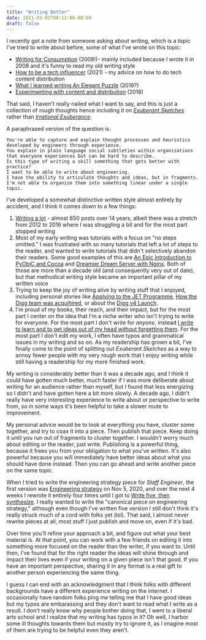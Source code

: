```yaml
---
title: "Writing Better"
date: 2021-03-02T08:12:06-08:00
draft: false
---
```


I recently got a note from someone asking about writing,
which is a topic I've tried to write about before, 
some of what I've wrote on this topic:

* [Writing for Consumption](https://lethain.com/writing-for-consumption/) (2008!)- mainly included because I wrote it in 2008 and it's funny to read my old writing style
* [How to be a tech influencer](https://lethain.com/tech-influencer/) (2021) - my advice on how to do tech content distribution
* [What I learned writing An Elegant Puzzle](https://lethain.com/learned-writing-book/) (2019?)
* [Experimenting with content and distribution](https://lethain.com/experimenting-with-content-and-distribution/) (2018)

That said, I haven't really nailed what I want to say, and this is just a collection of rough thoughts
hence including it on *[Exuberant Sketches](/)* rather than *[Irrational Exuberance](https://lethain.com/)*.

A paraphrased version of the question is:

    You're able to capture and explain thought processes and heuristics developed by engineers through experience.
    You explain in plain language social subtleties within organizations that everyone experiences but can be hard to describe.
    Is this type of writing a skill something that gets better with practice?
    I want to be able to write about engineering.
    I have the ability to articulate thoughts and ideas, but in fragments.
    I'm not able to organize them into something linear under a single topic.

I've developed a somewhat distinctive written style almost entirely by accident,
and I think it comes down to a few things:

1. [Writing a lot](https://lethain.com/experimenting-with-content-and-distribution/) - almost 650 posts over 14 years, albeit there was a stretch from 2012 to 2016 where I was struggling a bit and for the most part stopped writing
2. Most of my early writing was tutorials with a focus on "no steps omitted." I was frustrated with so many tutorials that left a lot of steps to the reader, and wanted to write tutorials that didn't selectively abandon their readers. Some good examples of this are [An Epic Introduction to PyObjC and Cocoa](https://lethain.com/an-epic-introduction-to-pyobjc-and-cocoa/) and [Dreamier Dream Server with Nginx](https://lethain.com/dreamier-dream-server-nginx/). Both of those are more than a decade old (and consequently very out of date), but that methodical writing style became an important pillar of my written voice
3. Trying to keep the joy of writing alive by writing stuff that I enjoyed, including personal stories like [Applying to the JET Programme](https://lethain.com/applying-jet-programme/),
[How the Digg team was acquihired](https://lethain.com/digg-acquihire/), or about the [Digg v4 Launch](https://lethain.com/digg-v4/).
4. I'm proud of my books, their reach, and their impact, but for the most part I center on the idea that I'm a niche writer who isn't trying to write for everyone. For the most part I don't write for *anyone*, instead [I write to learn and to get ideas out of my head without forgetting them](https://lethain.com/exuberant-sketches/). For the most part I don't edit my work, I often have typos and grammatical issues in my writing and so on. As my readership has grown a bit, I've finally come to the point of splitting out *Exuberant Sketches* as a way to annoy fewer people with my very rough work that I enjoy writing while still having a readership for my more finished work.

My writing is considerably better than it was a decade ago, and I think it could have gotten much better, much faster if I
was more deliberate about writing for an audience rather than myself, but I found that less energizing so I didn't and have gotten
here a bit more slowly. A decade ago, I didn't really have very interesting experience to write about or perspective to write from,
so in some ways it's been helpful to take a slower route to improvement.

My personal advice would be to look at everything you have, cluster some together, and try to coax it into a piece.
Then publish that piece. Keep doing it until you run out of fragments to cluster together. I wouldn't worry much about editing
or the reader, just write. Publishing is a powerful thing, because it frees you from your obligation to what you've written.
It's also powerful because you will immediately have better ideas about what you should have done instead.
Then you can go ahead and write another piece on the same topic.

When I tried to write the engineering strategy piece for *Staff Engineer*, the first version was [Engineering strategy](https://lethain.com/engineering-strategy/)
on Nov 5, 2020, and over the next 4 weeks I rewrote it entirely four times until I got to
[Write five, then synthesize](https://lethain.com/good-engineering-strategy-is-boring/).
I really wanted to write the "canonical piece on engineering strategy," although even though I've written five version I still don't think
it's really struck much of a cord with folks yet (lol). That said, I almost never rewrite pieces at all,
most stuff I just publish and move on, even if it's bad.

Over time you'll refine your approach a bit, and figure out what your best material is.
At that point, you can work with a few friends on editing it into something more focused on the reader
than the writer, if you want to. Until then, I've found that for the right reader the ideas will shine through
and impact their lives even if your writing on a given piece isn't that good.
If you have an important perspective, sharing it in any format is a real gift to another person experiencing
the same thing.

I guess I can end with an acknowledgment that I think folks with different backgrounds have a different experience
writing on the internet. I occasionally have random folks ping me telling me that I have good ideas but my typos
are embarassing and they don't want to read what I write as a result. I don't really know why people bother doing that,
I went to a liberal arts school and I realize that my writing has typos in it? Oh well, I harbor some ill thoughts towards
them but mostly try to ignore it, as I imagine most of them are trying to be helpful even they aren't.
